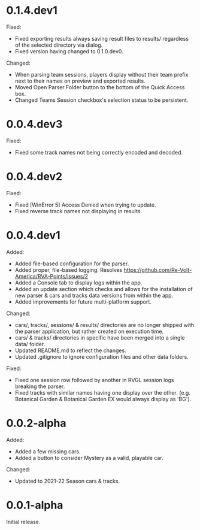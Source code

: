 0.1.4.dev1
===
Fixed:
- Fixed exporting results always saving result files to results/ regardless of the selected directory via dialog.
- Fixed version having changed to 0.1.0.dev0.

Changed:
- When parsing team sessions, players display without their team prefix next to their names on preview and exported results.
- Moved Open Parser Folder button to the bottom of the Quick Access box.
- Changed Teams Session checkbox's selection status to be persistent.

0.0.4.dev3
===
Fixed:
- Fixed some track names not being correctly encoded and decoded.

0.0.4.dev2
===
Fixed:
- Fixed [WinError 5] Access Denied when trying to update.
- Fixed reverse track names not displaying in results.

0.0.4.dev1
===
Added:
- Added file-based configuration for the parser.
- Added proper, file-based logging. Resolves https://github.com/Re-Volt-America/RVA-Points/issues/2
- Added a Console tab to display logs within the app.
- Added an update section which checks and allows for the installation of new parser & cars and tracks data versions from within the app.
- Added improvements for future multi-platform support.

Changed:
- cars/, tracks/, sessions/ & results/ directories are no longer shipped with the parser application, but rather created on execution time.
- cars/ & tracks/ directories in specific have been merged into a single data/ folder.
- Updated README.md to reflect the changes.
- Updated .gitignore to ignore configuration files and other data folders.

Fixed:
- Fixed one session row followed by another in RVGL session logs breaking the parser.
- Fixed tracks with similar names having one display over the other. (e.g. Botanical Garden & Botanical Garden EX would always display as 'BG').

0.0.2-alpha
===
Added:
- Added a few missing cars.
- Added a button to consider Mystery as a valid, playable car.

Changed:
- Updated to 2021-22 Season cars & tracks.

0.0.1-alpha
===
Initial release.
